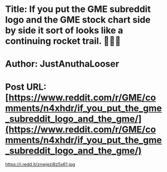 # Title: If you put the GME subreddit logo and the GME stock chart side by side it sort of looks like a continuing rocket trail. 🚀💎🤲
# Author: JustAnuthaLooser
# Post URL: [https://www.reddit.com/r/GME/comments/n4xhdr/if_you_put_the_gme_subreddit_logo_and_the_gme/](https://www.reddit.com/r/GME/comments/n4xhdr/if_you_put_the_gme_subreddit_logo_and_the_gme/)


https://i.redd.it/znwjezi8z5x61.jpg